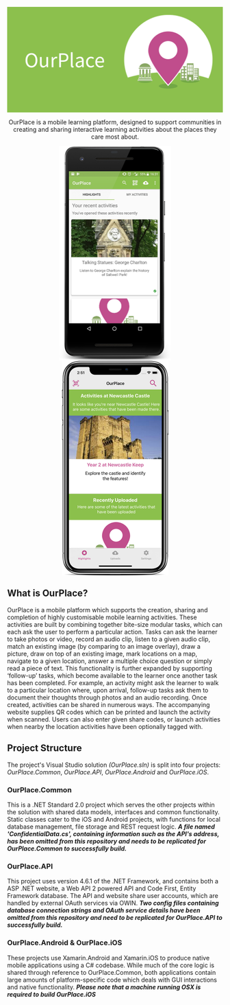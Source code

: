 <p align="center">
	<img src="https://raw.githubusercontent.com/GSDan/OurPlace/master/Media/StoreBanner.png" width="800" align="center">
</p>

<p align="center">
	OurPlace is a mobile learning platform, designed to support communities in creating and sharing interactive learning activities about the places they care most about.
</p>

<p align="center">
	<img src="https://raw.githubusercontent.com/GSDan/OurPlace/master/Media/screenshotDevice.png" height="500" align="center">
	<img src="https://raw.githubusercontent.com/GSDan/OurPlace/master/Media/iphonexspacegrey_portrait.png" height="500" align="center">
</p>

## What is OurPlace?
OurPlace is a mobile platform which supports the creation, sharing and completion of highly customisable mobile learning activities. These activities are built by combining together bite-size modular tasks, which can each ask the user to perform a particular action. Tasks can ask the learner to take photos or video, record an audio clip, listen to a given audio clip, match an existing image (by comparing to an image overlay), draw a picture, draw on top of an existing image, mark locations on a map, navigate to a given location, answer a multiple choice question or simply read a piece of text.
This functionality is further expanded by supporting ‘follow-up’ tasks, which become available to the learner once another task has been completed. For example, an activity might ask the learner to walk to a particular location where, upon arrival, follow-up tasks ask them to document their thoughts through photos and an audio recording.	Once created, activities can be shared in numerous ways. The accompanying website supplies QR codes which can be printed and launch the activity when scanned. Users can also enter given share codes, or launch activities when nearby the location activities have been optionally tagged with.

## Project Structure
The project's Visual Studio solution *(OurPlace.sln)* is split into four projects: *OurPlace.Common*, *OurPlace.API*, *OurPlace.Android* and *OurPlace.iOS*.

### OurPlace.Common
This is a .NET Standard 2.0 project which serves the other projects within the solution with shared data models, interfaces and common functionality. Static classes cater to the iOS and Android projects, with functions for local database management, file storage and REST request logic.
***A file named 'ConfidentialData.cs', containing information such as the API's address, has been omitted from this repository and needs to be replicated for OurPlace.Common to successfully build.***

### OurPlace.API
This project uses version 4.6.1 of the .NET Framework, and contains both a ASP .NET website, a Web API 2 powered API and Code First, Entity Framework database. The API and website share user accounts, which are handled by external OAuth services via OWIN.
***Two config files containing database connection strings and OAuth service details have been omitted from this repository and need to be replicated for OurPlace.API to successfully build.***

### OurPlace.Android & OurPlace.iOS
These projects use Xamarin.Android and Xamarin.iOS to produce native mobile applications using a C# codebase. While much of the core logic is shared through reference to OurPlace.Common, both applications contain large amounts of platform-specific code which deals with GUI interactions and native functionality.
***Please note that a machine running OSX is required to build OurPlace.iOS***